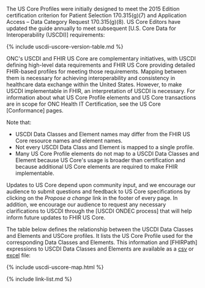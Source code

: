 <!-- {% raw %} to make the USCDI table

need 

source CSV file = `input/data/uscdi-table.csv`
markdown page file = `input/pagecontent/uscdi.md`
liquid template files = `input/includes/uscdi-uscore-map.html`,`input/includes/sd_link.html`
icons (png files) = `input/images/<"kebab case" USCDI class names>.png`

1. create the source CSV file with all the same column names
    - FHIRPath column is not used for rendering so can replace with template name or whatever
    - this file lives in the `input/data` folder
    - It is copied to the `input/images` folder as both a csv and convert to excel file using a bash/python script.
2. The pagecontent/uscdi.md page is where the table is rendered
3. the liquid template tag "{% include uscdi-uscore-map.html %}" references `includes/uscdi-uscore-map.html` which does the rendering
   - this file depends on another liquid template {% include sd_link.html title = title  %} which refererence `includes/sd_link.html` to get the profile page link.
   1. icons (png images) are in the `input/images` are named using the "kebab case" USCDI class names.{% endraw %} -->

<div class="bg-success" markdown="1">

The US Core Profiles were initially designed to meet the 2015 Edition certification criterion for Patient Selection 170.315(g)(7) and Application Access – Data Category Request 170.315(g)(8). US Core Editors have updated the guide annually to meet subsequent [U.S. Core Data for Interoperability (USCDI)] requirements: 

{% include uscdi-uscore-version-table.md %}

</div><!-- new-content -->
ONC's USCDI and FHIR US Core are complementary initiatives, with USCDI defining high-level data requirements and FHIR US Core providing detailed FHIR-based profiles for meeting those requirements. Mapping between them is necessary for achieving interoperability and consistency in healthcare data exchange within the United States. However, to make USCDI implementable in FHIR, an interpretation of USCDI is necessary. For information about what US Core Profile elements and US Core transactions are in scope for ONC Health IT Certification, see the US Core [Conformance] pages.

Note that:
-  USCDI Data Classes and Element names may differ from the FHIR US Core resource names and element names.
-  Not every USCDI Data Class and Element is mapped to a single profile.
-  Many US Core Profile elements do not map to a USCDI Data Classes and Element because US Core's usage is broader than certification and because additional US Core elements are required to make FHIR implementable.

Updates to US Core depend upon community input, and we encourage our audience to submit questions and feedback to US Core specifications by clicking on the *Propose a change* link in the footer of every page. In addition, we encourage our audience to request any necessary clarifications to USCDI through the [USCDI ONDEC process] that will help inform future updates to FHIR US Core.

The table below defines the relationship between the USCDI Data Classes and Elements and USCore profiles. It lists the US Core Profile used for the corresponding Data Classes and Elements. This information and [FHIRPath] expressions to USCDI Data Classes and Elements are available as a [csv](tables/uscdi-table.csv) or [excel](tables/uscdi-table.xlsx) file:

{% include uscdi-uscore-map.html %}

{% include link-list.md %}





   
